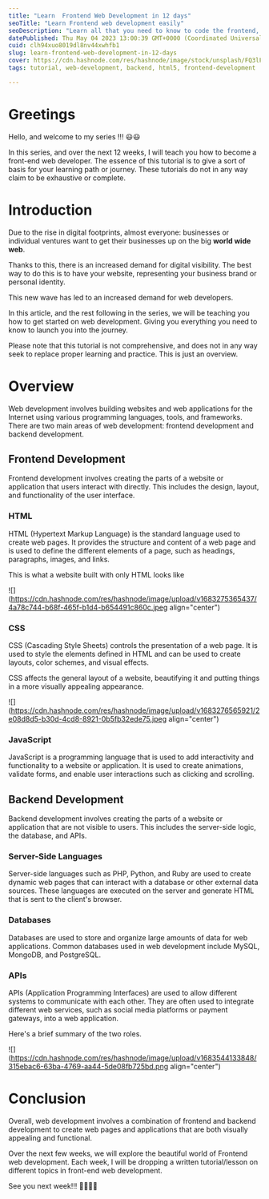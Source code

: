 ```yaml
---
title: "Learn  Frontend Web Development in 12 days"
seoTitle: "Learn Frontend web development easily"
seoDescription: "Learn all that you need to know to code the frontend, Learn in-demand skills like HTML, CSS, Javascript, ReactJs, jquery, and build beautiful websites."
datePublished: Thu May 04 2023 13:00:39 GMT+0000 (Coordinated Universal Time)
cuid: clh94xuo8019dl8nv44xwhfb1
slug: learn-frontend-web-development-in-12-days
cover: https://cdn.hashnode.com/res/hashnode/image/stock/unsplash/FQ3lFA4Zi58/upload/9ffce3c62d809565f2a3e1266825446d.jpeg
tags: tutorial, web-development, backend, html5, frontend-development

---
```


# Greetings

Hello, and welcome to my series !!! 😃😃

In this series, and over the next 12 weeks, I will teach you how to become a front-end web developer. The essence of this tutorial is to give a sort of basis for your learning path or journey. These tutorials do not in any way claim to be exhaustive or complete.

# Introduction

Due to the rise in digital footprints, almost everyone: businesses or individual ventures want to get their businesses up on the big **world wide web**.

Thanks to this, there is an increased demand for digital visibility. The best way to do this is to have your website, representing your business brand or personal identity.

This new wave has led to an increased demand for web developers.

In this article, and the rest following in the series, we will be teaching you how to get started on web development. Giving you everything you need to know to launch you into the journey.

Please note that this tutorial is not comprehensive, and does not in any way seek to replace proper learning and practice. This is just an overview.

# Overview

Web development involves building websites and web applications for the Internet using various programming languages, tools, and frameworks. There are two main areas of web development: frontend development and backend development.

## Frontend Development

Frontend development involves creating the parts of a website or application that users interact with directly. This includes the design, layout, and functionality of the user interface.

### HTML

HTML (Hypertext Markup Language) is the standard language used to create web pages. It provides the structure and content of a web page and is used to define the different elements of a page, such as headings, paragraphs, images, and links.

This is what a website built with only HTML looks like

![](https://cdn.hashnode.com/res/hashnode/image/upload/v1683275365437/4a78c744-b68f-465f-b1d4-b654491c860c.jpeg align="center")

### CSS

CSS (Cascading Style Sheets) controls the presentation of a web page. It is used to style the elements defined in HTML and can be used to create layouts, color schemes, and visual effects.

CSS affects the general layout of a website, beautifying it and putting things in a more visually appealing appearance.

![](https://cdn.hashnode.com/res/hashnode/image/upload/v1683276565921/2e08d8d5-b30d-4cd8-8921-0b5fb32ede75.jpeg align="center")

### JavaScript

JavaScript is a programming language that is used to add interactivity and functionality to a website or application. It is used to create animations, validate forms, and enable user interactions such as clicking and scrolling.

## Backend Development

Backend development involves creating the parts of a website or application that are not visible to users. This includes the server-side logic, the database, and APIs.

### Server-Side Languages

Server-side languages such as PHP, Python, and Ruby are used to create dynamic web pages that can interact with a database or other external data sources. These languages are executed on the server and generate HTML that is sent to the client's browser.

### Databases

Databases are used to store and organize large amounts of data for web applications. Common databases used in web development include MySQL, MongoDB, and PostgreSQL.

### APIs

APIs (Application Programming Interfaces) are used to allow different systems to communicate with each other. They are often used to integrate different web services, such as social media platforms or payment gateways, into a web application.

Here's a brief summary of the two roles.

![](https://cdn.hashnode.com/res/hashnode/image/upload/v1683544133848/315ebac6-63ba-4769-aa44-5de08fb725bd.png align="center")

# Conclusion

Overall, web development involves a combination of frontend and backend development to create web pages and applications that are both visually appealing and functional.

Over the next few weeks, we will explore the beautiful world of Frontend web development. Each week, I will be dropping a written tutorial/lesson on different topics in front-end web development.

See you next week!!! 🤩🤩🤩🤩